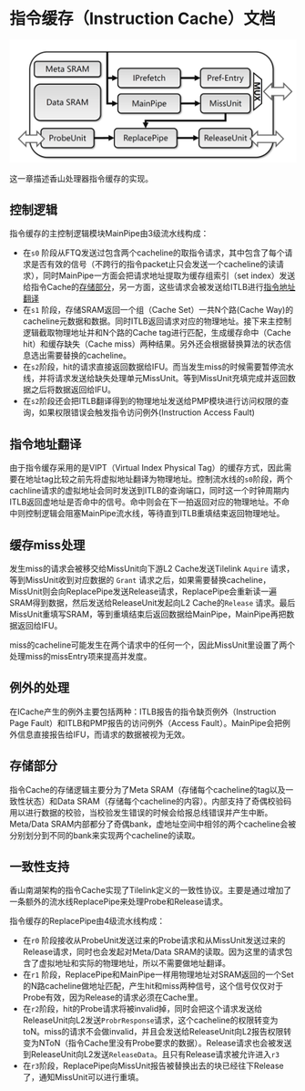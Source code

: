 # 指令缓存（Instruction Cache）文档
![icache](../figs/frontend/ICache.png)

这一章描述香山处理器指令缓存的实现。

## 控制逻辑

<!-- 指令缓存的主控制逻辑模块MainPipe的内部逻辑示意图： -->

指令缓存的主控制逻辑模块MainPipe由3级流水线构成：
- 在`s0` 阶段从FTQ发送过包含两个cacheline的取指令请求，其中包含了每个请求是否有效的信号（不跨行的指令packet止只会发送一个cacheline的读请求），同时MainPipe一方面会把请求地址提取为缓存组索引（set index）发送给指令Cache的[存储部分](#mem)，另一方面，这些请求会被发送给ITLB进行[指令地址翻译](#tlb)
- 在`s1` 阶段，存储SRAM返回一个组（Cache Set）一共N个路(Cache Way)的cacheline元数据和数据。同时ITLB返回请求对应的物理地址。接下来主控制逻辑截取物理地址并和N个路的Cache tag进行匹配，生成缓存命中（Cache hit）和缓存缺失（Cache miss）两种结果。另外还会根据替换算法的状态信息选出需要替换的cacheline。
- 在`s2`阶段，hit的请求直接返回数据给IFU。而当发生miss的时候需要暂停流水线，并将请求发送给缺失处理单元MissUnit。等到MissUnit充填完成并返回数据之后将数据返回给IFU。
- 在`s2`阶段还会把ITLB翻译得到的物理地址发送给PMP模块进行访问权限的查询，如果权限错误会触发指令访问例外(Instruction Access Fault)

<h2 id=itlb>指令地址翻译</h2>

由于指令缓存采用的是VIPT（Virtual Index Physical Tag）的缓存方式，因此需要在地址tag比较之前先将虚拟地址翻译为物理地址。控制流水线的`s0`阶段，两个cachline请求的虚拟地址会同时发送到ITLB的查询端口，同时这一个时钟周期内ITLB返回虚地址是否命中的信号。命中则会在下一拍返回对应的物理地址。不命中则控制逻辑会阻塞MainPipe流水线，等待直到ITLB重填结束返回物理地址。

## 缓存miss处理

发生miss的请求会被移交给MissUnit向下游L2 Cache发送Tilelink `Aquire` 请求，等到MissUnit收到对应数据的 `Grant` 请求之后，如果需要替换cacheline，MissUnit则会向ReplacePipe发送Release请求，ReplacePipe会重新读一遍SRAM得到数据，然后发送给ReleaseUnit发起向L2 Cache的`Release` 请求。最后MissUnit重填写SRAM，等到重填结束后返回数据给MainPipe，MainPipe再把数据返回给IFU。

miss的cacheline可能发生在两个请求中的任何一个，因此MissUnit里设置了两个处理miss的missEntry项来提高并发度。

## 例外的处理
在ICache产生的例外主要包括两种：ITLB报告的指令缺页例外（Instruction Page Fault）和ITLB和PMP报告的访问例外（Access Fault）。MainPipe会把例外信息直接报告给IFU，而请求的数据被视为无效。

<h2 id=imem>存储部分</h2>

指令Cache的存储逻辑主要分为了Meta SRAM（存储每个cacheline的tag以及一致性状态）和Data SRAM（存储每个cacheline的内容）。内部支持了奇偶校验码用以进行数据的校验，当校验发生错误的时候会给报总线错误并产生中断。Meta/Data SRAM内部都分了奇偶bank，虚地址空间中相邻的两个cacheline会被分别划分到不同的bank来实现两个cacheline的读取。


## 一致性支持

香山南湖架构的指令Cache实现了Tilelink定义的一致性协议。主要是通过增加了一条额外的流水线ReplacePipe来处理Probe和Release请求。


指令缓存的ReplacePipe由4级流水线构成：
- 在`r0` 阶段接收从ProbeUnit发送过来的Probe请求和从MissUnit发送过来的Release请求，同时也会发起对Meta/Data SRAM的读取。因为这里的请求包含了虚拟地址和实际的物理地址，所以不需要做地址翻译。
- 在`r1` 阶段，ReplacePipe和MainPipe一样用物理地址对SRAM返回的一个Set的N路cacheline做地址匹配，产生hit和miss两种信号，这个信号仅仅对于Probe有效，因为Release的请求必须在Cache里。
- 在`r2`阶段，hit的Probe请求将被invalid掉，同时会把这个请求发送给ReleaseUnit向L2发送`ProbrResponse`请求，这个cacheline的权限转变为toN。miss的请求不会做invalid，并且会发送给ReleaseUnit向L2报告权限转变为NToN（指令Cache里没有Probe要求的数据）。Release请求也会被发送到ReleaseUnit向L2发送`ReleaseData`。且只有Release请求被允许进入`r3`
- 在`r3`阶段，ReplacePipe向MissUnit报告被替换出去的块已经往下Release了，通知MissUnit可以进行重填。
